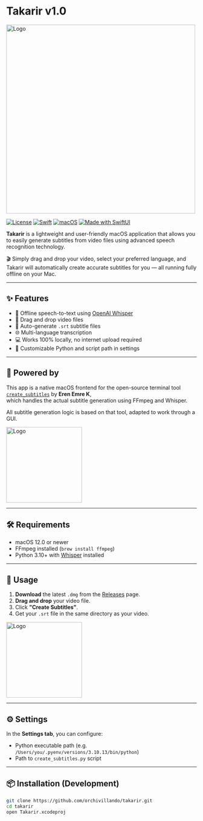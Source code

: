 # Takarir v1.0

<img src="https://private-user-images.githubusercontent.com/141236550/440423210-dea21954-6852-45a7-8d06-9fd537aed122.png?jwt=eyJhbGciOiJIUzI1NiIsInR5cCI6IkpXVCJ9.eyJpc3MiOiJnaXRodWIuY29tIiwiYXVkIjoicmF3LmdpdGh1YnVzZXJjb250ZW50LmNvbSIsImtleSI6ImtleTUiLCJleHAiOjE3NDY0NTgzMjMsIm5iZiI6MTc0NjQ1ODAyMywicGF0aCI6Ii8xNDEyMzY1NTAvNDQwNDIzMjEwLWRlYTIxOTU0LTY4NTItNDVhNy04ZDA2LTlmZDUzN2FlZDEyMi5wbmc_WC1BbXotQWxnb3JpdGhtPUFXUzQtSE1BQy1TSEEyNTYmWC1BbXotQ3JlZGVudGlhbD1BS0lBVkNPRFlMU0E1M1BRSzRaQSUyRjIwMjUwNTA1JTJGdXMtZWFzdC0xJTJGczMlMkZhd3M0X3JlcXVlc3QmWC1BbXotRGF0ZT0yMDI1MDUwNVQxNTEzNDNaJlgtQW16LUV4cGlyZXM9MzAwJlgtQW16LVNpZ25hdHVyZT02MjExYTE2MTEwOWM4MjRhZTIzYTQ1ZWJhNTg1MTIzYTBlMGVjNjFjMGU1MjUzZTI3ZmJkYjA2OWY0ZjRiMjU0JlgtQW16LVNpZ25lZEhlYWRlcnM9aG9zdCJ9.8T1e29v45bCvmJ287ugUJzqtK6ebLoxnPPuSFQkQTGA" alt="Logo" width="500"/>

[![License](https://img.shields.io/github/license/orchivillando/takarir)](LICENSE)
[![Swift](https://img.shields.io/badge/Swift-5.0+-orange.svg)](https://swift.org)
[![macOS](https://img.shields.io/badge/Platform-macOS-lightgrey)](https://www.apple.com/macos/)
[![Made with SwiftUI](https://img.shields.io/badge/UI-SwiftUI-blue)](https://developer.apple.com/xcode/swiftui/)

**Takarir** is a lightweight and user-friendly macOS application that allows you to easily generate subtitles from video files using advanced speech recognition technology.

🎬 Simply drag and drop your video, select your preferred language, and Takarir will automatically create accurate subtitles for you — all running fully offline on your Mac.

---

## ✨ Features

- 🎤 Offline speech-to-text using [OpenAI Whisper](https://github.com/openai/whisper)
- 📼 Drag and drop video files
- 📜 Auto-generate `.srt` subtitle files
- 🌐 Multi-language transcription
- 💻 Works 100% locally, no internet upload required
- 🔧 Customizable Python and script path in settings

---

## 🔧 Powered by

This app is a native macOS frontend for the open-source terminal tool  
[`create_subtitles`](https://github.com/ErenEmreK/create_subtitles) by **Eren Emre K**,  
which handles the actual subtitle generation using FFmpeg and Whisper.

All subtitle generation logic is based on that tool, adapted to work through a GUI.

<img src="https://private-user-images.githubusercontent.com/141236550/440423380-2a333031-ccff-4184-8417-c7dee26bdf53.png?jwt=eyJhbGciOiJIUzI1NiIsInR5cCI6IkpXVCJ9.eyJpc3MiOiJnaXRodWIuY29tIiwiYXVkIjoicmF3LmdpdGh1YnVzZXJjb250ZW50LmNvbSIsImtleSI6ImtleTUiLCJleHAiOjE3NDY0NTgzMjMsIm5iZiI6MTc0NjQ1ODAyMywicGF0aCI6Ii8xNDEyMzY1NTAvNDQwNDIzMzgwLTJhMzMzMDMxLWNjZmYtNDE4NC04NDE3LWM3ZGVlMjZiZGY1My5wbmc_WC1BbXotQWxnb3JpdGhtPUFXUzQtSE1BQy1TSEEyNTYmWC1BbXotQ3JlZGVudGlhbD1BS0lBVkNPRFlMU0E1M1BRSzRaQSUyRjIwMjUwNTA1JTJGdXMtZWFzdC0xJTJGczMlMkZhd3M0X3JlcXVlc3QmWC1BbXotRGF0ZT0yMDI1MDUwNVQxNTEzNDNaJlgtQW16LUV4cGlyZXM9MzAwJlgtQW16LVNpZ25hdHVyZT0wZDUyZmI3NDhkNjJkMzQwNWYyZjY5YjFiMjA4ZDY3Mzk1NzMwOTA1MmZkNmVmY2QxOTNjOWU4ZmRjY2E1NWZjJlgtQW16LVNpZ25lZEhlYWRlcnM9aG9zdCJ9.zjFgnqhG8WREl1l2r4NoMwA-PugaNcIx0c2hVRXGAH4" alt="Logo" width="200"/>

---

## 🛠️ Requirements

- macOS 12.0 or newer
- FFmpeg installed (`brew install ffmpeg`)
- Python 3.10+ with [Whisper](https://github.com/openai/whisper) installed

---

## 🚀 Usage

1. **Download** the latest `.dmg` from the [Releases](https://github.com/orchivillando/takarir/releases) page.
2. **Drag and drop** your video file.
3. Click **"Create Subtitles"**.
4. Get your `.srt` file in the same directory as your video.

<img src="https://private-user-images.githubusercontent.com/141236550/440423764-dec4594f-70b1-4304-b447-15b3e5a0f444.png?jwt=eyJhbGciOiJIUzI1NiIsInR5cCI6IkpXVCJ9.eyJpc3MiOiJnaXRodWIuY29tIiwiYXVkIjoicmF3LmdpdGh1YnVzZXJjb250ZW50LmNvbSIsImtleSI6ImtleTUiLCJleHAiOjE3NDY0NTgzMjMsIm5iZiI6MTc0NjQ1ODAyMywicGF0aCI6Ii8xNDEyMzY1NTAvNDQwNDIzNzY0LWRlYzQ1OTRmLTcwYjEtNDMwNC1iNDQ3LTE1YjNlNWEwZjQ0NC5wbmc_WC1BbXotQWxnb3JpdGhtPUFXUzQtSE1BQy1TSEEyNTYmWC1BbXotQ3JlZGVudGlhbD1BS0lBVkNPRFlMU0E1M1BRSzRaQSUyRjIwMjUwNTA1JTJGdXMtZWFzdC0xJTJGczMlMkZhd3M0X3JlcXVlc3QmWC1BbXotRGF0ZT0yMDI1MDUwNVQxNTEzNDNaJlgtQW16LUV4cGlyZXM9MzAwJlgtQW16LVNpZ25hdHVyZT02YjkwNjNkODcyODIxODAyYmFlYTU5MDY5MDI2MmYyZWY1MzQ2NzNlZGFhY2EwNTQ2ZTRmMmFkNDA1MDU5NWNmJlgtQW16LVNpZ25lZEhlYWRlcnM9aG9zdCJ9.saqLlbNjpbLfsjrFkGxqJrhKCJ47kkQmrEjwidq-J2Q" alt="Logo" width="200"/>

---

## ⚙️ Settings

In the **Settings tab**, you can configure:
- Python executable path (e.g. `/Users/you/.pyenv/versions/3.10.13/bin/python`)
- Path to `create_subtitles.py` script

---

## 📦 Installation (Development)

```bash
git clone https://github.com/orchivillando/takarir.git
cd takarir
open Takarir.xcodeproj
